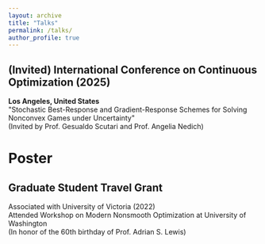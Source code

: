```yaml
---
layout: archive
title: "Talks"
permalink: /talks/
author_profile: true
---
```


## (Invited) International Conference on Continuous Optimization (2025)
**Los Angeles, United States**  
"Stochastic Best-Response and Gradient-Response Schemes for Solving Nonconvex Games under Uncertainty"  
(Invited by Prof. Gesualdo Scutari and Prof. Angelia Nedich)


Poster
======

## Graduate Student Travel Grant
Associated with University of Victoria (2022)  
Attended Workshop on Modern Nonsmooth Optimization at University of Washington  
(In honor of the 60th birthday of Prof. Adrian S. Lewis)
